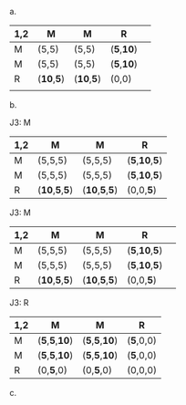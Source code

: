 
a.

| 1,2 | M              | M              | R              |     |
| --- | -------------- | -------------- | -------------- | --- |
| M   | (5,5)          | (5,5)          | (**5**,**10**) |     |
| M   | (5,5)          | (5,5)          | (**5**,**10**) |     |
| R   | (**10**,**5**) | (**10**,**5**) | (0,0)          |     |
|     |                |                |                |     |

b.

J3: M

| 1,2 | M                    | M                    | R                    |
| --- | -------------------- | -------------------- | -------------------- |
| M   | (5,5,5)              | (5,5,5)              | (**5**,**10**,**5**) |
| M   | (5,5,5)              | (5,5,5)              | (**5**,**10**,**5**) |
| R   | (**10**,**5**,**5**) | (**10**,**5**,**5**) | (0,0,**5**)          |
J3: M

| 1,2 | M                    | M                    | R                    |     |
| --- | -------------------- | -------------------- | -------------------- | --- |
| M   | (5,5,5)              | (5,5,5)              | (**5**,**10**,**5**) |     |
| M   | (5,5,5)              | (5,5,5)              | (**5**,**10**,**5**) |     |
| R   | (**10**,**5**,**5**) | (**10**,**5**,**5**) | (0,0,**5**)          |     |

J3: R

| 1,2 | M                    | M                    | R           |
| --- | -------------------- | -------------------- | ----------- |
| M   | (**5**,**5**,**10**) | (**5**,**5**,**10**) | (**5**,0,0) |
| M   | (**5**,**5**,**10**) | (**5**,**5**,**10**) | (**5**,0,0) |
| R   | (0,**5**,0)          | (0,**5**,0)          | (0,0,0)     |

c.

